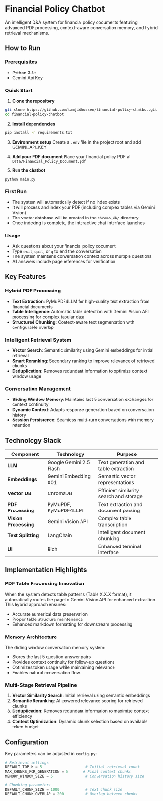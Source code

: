 # Financial Policy Chatbot

An intelligent Q&A system for financial policy documents featuring advanced PDF processing, context-aware conversation memory, and hybrid retrieval mechanisms.

## How to Run

### Prerequisites

- Python 3.8+
- Gemini Api Key

### Quick Start

1. **Clone the repository**

```bash
git clone https://github.com/tamjidhossen/financial-policy-chatbot.git
cd financial-policy-chatbot
```

2. **Install dependencies**

```bash
pip install -r requirements.txt
```

3. **Environment setup**
   Create a `.env` file in the project root and add GEMINI_API_KEY

4. **Add your PDF document**
   Place your financial policy PDF at `Data/Financial_Policy_Document.pdf`

5. **Run the chatbot**

```bash
python main.py
```

### First Run

- The system will automatically detect if no index exists
- It will process and index your PDF (including complex tables via Gemini Vision)
- The vector database will be created in the `chroma_db/` directory
- Once indexing is complete, the interactive chat interface launches

### Usage

- Ask questions about your financial policy document
- Type `exit`, `quit`, or `q` to end the conversation
- The system maintains conversation context across multiple questions
- All answers include page references for verification


## Key Features

### Hybrid PDF Processing

- **Text Extraction**: PyMuPDF4LLM for high-quality text extraction from financial documents
- **Table Intelligence**: Automatic table detection with Gemini Vision API processing for complex tabular data
- **Structured Chunking**: Context-aware text segmentation with configurable overlap

### Intelligent Retrieval System

- **Vector Search**: Semantic similarity using Gemini embeddings for initial retrieval
- **Smart Reranking**: Secondary ranking to improve relevance of retrieved chunks
- **Deduplication**: Removes redundant information to optimize context window usage

### Conversation Management

- **Sliding Window Memory**: Maintains last 5 conversation exchanges for context continuity
- **Dynamic Context**: Adapts response generation based on conversation history
- **Session Persistence**: Seamless multi-turn conversations with memory retention

## Technology Stack

| Component             | Technology              | Purpose                                 |
| --------------------- | ----------------------- | --------------------------------------- |
| **LLM**               | Google Gemini 2.5 Flash | Text generation and table extraction    |
| **Embeddings**        | Gemini Embedding 001    | Semantic vector representations         |
| **Vector DB**         | ChromaDB                | Efficient similarity search and storage |
| **PDF Processing**    | PyMuPDF, PyMuPDF4LLM    | Text extraction and document parsing    |
| **Vision Processing** | Gemini Vision API       | Complex table transcription             |
| **Text Splitting**    | LangChain               | Intelligent document chunking           |
| **UI**                | Rich                    | Enhanced terminal interface             |

## Implementation Highlights

### PDF Table Processing Innovation

When the system detects table patterns (Table X.X.X format), it automatically routes the page to Gemini Vision API for enhanced extraction. This hybrid approach ensures:

- Accurate numerical data preservation
- Proper table structure maintenance
- Enhanced markdown formatting for downstream processing

### Memory Architecture

The sliding window conversation memory system:

- Stores the last 5 question-answer pairs
- Provides context continuity for follow-up questions
- Optimizes token usage while maintaining relevance
- Enables natural conversation flow

### Multi-Stage Retrieval Pipeline

1. **Vector Similarity Search**: Initial retrieval using semantic embeddings
2. **Semantic Reranking**: AI-powered relevance scoring for retrieved chunks
3. **Deduplication**: Removes redundant information to maximize context efficiency
4. **Context Optimization**: Dynamic chunk selection based on available token budget

## Configuration

Key parameters can be adjusted in `config.py`:

```python
# Retrieval settings
DEFAULT_TOP_K = 5                    # Initial retrieval count
MAX_CHUNKS_FOR_GENERATION = 5       # Final context chunks
MEMORY_WINDOW_SIZE = 5               # Conversation history size

# Chunking parameters
DEFAULT_CHUNK_SIZE = 1000            # Text chunk size
DEFAULT_CHUNK_OVERLAP = 200          # Overlap between chunks
```

